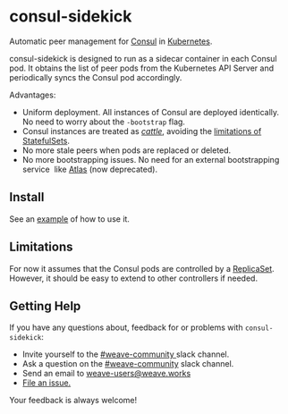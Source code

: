 # consul-sidekick

Automatic peer management for [Consul](https://www.consul.io/) in
[Kubernetes](https://kubernetes.io/).

consul-sidekick is designed to run as a sidecar container in each Consul pod. It
obtains the list of peer pods from the Kubernetes API Server and periodically
syncs the Consul pod accordingly.

Advantages:
* Uniform deployment. All instances of Consul are deployed identically. No need
  to worry about the `-bootstrap` flag.
* Consul instances are treated as [_cattle_](http://cloudscaling.com/blog/cloud-computing/the-history-of-pets-vs-cattle/), avoiding the [limitations of StatefulSets](https://kubernetes.io/docs/concepts/workloads/controllers/statefulset/#limitations).  
* No more stale peers when pods are replaced or deleted.
* No more bootstrapping issues. No need for an external bootstrapping service
  like [Atlas](https://www.consul.io/docs/guides/atlas.html) (now deprecated).

## Install

See an [example](/examples) of how to use it.

## Limitations

For now it assumes that the Consul pods are controlled by a
[ReplicaSet](https://kubernetes.io/docs/concepts/workloads/controllers/replicaset/).
However, it should be easy to extend to other controllers if needed.

## <a name="help"></a>Getting Help

If you have any questions about, feedback for or problems with `consul-sidekick`:

- Invite yourself to the <a href="https://weaveworks.github.io/community-slack/" target="_blank"> #weave-community </a> slack channel.
- Ask a question on the <a href="https://weave-community.slack.com/messages/general/"> #weave-community</a> slack channel.
- Send an email to <a href="mailto:weave-users@weave.works">weave-users@weave.works</a>
- <a href="https://github.com/weaveworks/consul-sidekick/issues/new">File an issue.</a>

Your feedback is always welcome!
